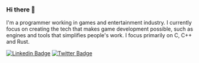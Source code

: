 ### Hi there 👋

I'm a programmer working in games and entertainment industry. I currently focus on creating the tech that makes game development possible, such as engines and tools that simplifies people's work. I focus primarily on C, C++ and Rust. 

[![Linkedin Badge](https://img.shields.io/badge/-LinkedIn-blue?style=flat-square&logo=Linkedin&logoColor=white&link=https://www.linkedin.com/in/kondrak/)](https://www.linkedin.com/in/kondrak/)  [![Twitter Badge](https://img.shields.io/badge/-Twitter-1ca0f1?style=flat-square&labelColor=1ca0f1&logo=twitter&logoColor=white&link=https://twitter.com/k_kondrak)](https://twitter.com/k_kondrak)
